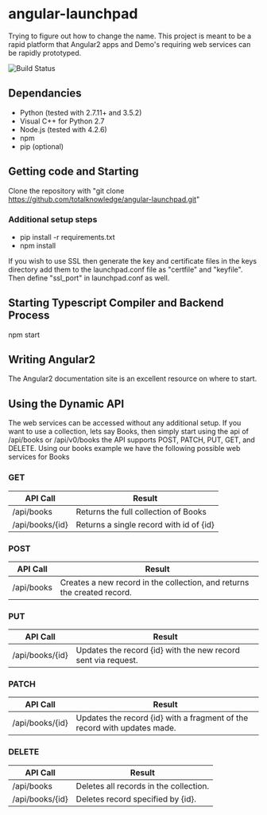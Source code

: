# angular-launchpad

Trying to figure out how to change the name.  This project is meant to be a rapid platform that Angular2 apps and Demo's requiring web services can be rapidly prototyped.  

![Build Status](https://travis-ci.org/totalknowledge/angular-launchpad?branch=master)

## Dependancies
* Python (tested with 2.7.11+ and 3.5.2)
* Visual C++ for Python 2.7
* Node.js (tested with 4.2.6)
* npm
* pip (optional)

## Getting code and Starting
Clone the repository with "git clone https://github.com/totalknowledge/angular-launchpad.git"

### Additional setup steps
* pip install -r requirements.txt
* npm install

If you wish to use SSL then generate the key and certificate files in the keys directory add them to the launchpad.conf file as "certfile" and "keyfile".  Then define "ssl_port" in launchpad.conf as well.

## Starting Typescript Compiler and Backend Process
npm start

## Writing Angular2
The Angular2 documentation site is an excellent resource on where to start.

## Using the Dynamic API
The web services can be accessed without any additional setup.  If you want to use a collection, lets say Books, then simply start using the api of /api/books or /api/v0/books the API supports POST, PATCH, PUT, GET, and DELETE.  Using our books example we have the following possible web services for Books

### GET
 API Call      | Result
 --------------|--------
/api/books | Returns the full collection of Books
/api/books/{id} | Returns a single record with id of {id}

### POST
API Call      | Result
--------------|--------
/api/books | Creates a new record in the collection, and returns the created record.

### PUT
API Call      | Result
--------------|--------
/api/books/{id} | Updates the record {id} with the new record sent via request.

### PATCH
API Call      | Result
--------------|--------
/api/books/{id} | Updates the record {id} with a fragment of the record with updates made.

### DELETE
API Call      | Result
--------------|--------
/api/books | Deletes all records in the collection.
/api/books/{id} | Deletes record specified by {id}.
